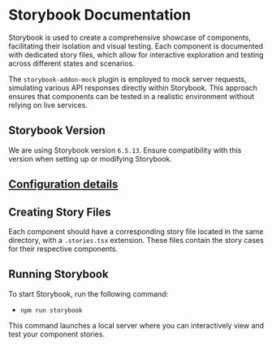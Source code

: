 # Storybook Documentation

Storybook is used to create a comprehensive showcase of components, facilitating their isolation and visual testing. Each component is documented with dedicated story files, which allow for interactive exploration and testing across different states and scenarios.

The `storybook-addon-mock` plugin is employed to mock server requests, simulating various API responses directly within Storybook. This approach ensures that components can be tested in a realistic environment without relying on live services.

## Storybook Version
We are using Storybook version `6.5.13`. Ensure compatibility with this version when setting up or modifying Storybook.


## [Configuration details](../config/storybook/README.storybook.md)
## Creating Story Files

Each component should have a corresponding story file located in the same directory, with a `.stories.tsx` extension. These files contain the story cases for their respective components.

## Running Storybook

To start Storybook, run the following command:
- `npm run storybook`

This command launches a local server where you can interactively view and test your component stories.


## Decorators
Storybook decorators enhance components with additional functionality or context. Here are the decorators used in this project:
- [RouterDecorator](../src/shared/config/storybook/RouterDecorator/RouterDecorator.tsx) - Wraps components in a `BrowserRouter` to handle routing during tests.
- [StoreDecorator](../src/shared/config/storybook/StoreDecorator/StoreDecorator.tsx) - Wraps components in a Redux store with customizable state and reducers, simulating different Redux states.
- [SuspenseDecorator](../src/shared/config/storybook/SuspenseDecorator/SuspenseDecorator.tsx) - Wraps components in React's Suspense to manage lazy-loaded components and asynchronous operations.
- [ThemeDecorator](../src/shared/config/storybook/ThemeDecorator/ThemeDecorator.tsx) - Wraps components in a ThemeProvider to apply different themes (e.g., light or dark) during testing.
- [StyleDecorator](../src/shared/config/storybook/StyleDecorator/StyleDecorator.tsx) - Imports the main stylesheet to apply global styles, ensuring components render with the correct styling.
- [FeaturesFlagsDecorator](../src/shared/config/storybook/FeaturesFlagsDecorator/FeaturesFlagsDecorator.tsx) - Configures feature flags for components, simulating different feature states.
- [ArticleRatingEnabledDecorator](../src/shared/config/storybook/ArticleRatingEnabledDecorator/ArticleRatingEnabledDecorator.tsx) - Enables the article rating feature by setting the appropriate flag.
- [NewDesignDecorator](../src/shared/config/storybook/NewDesignDecorator/NewDesignDecorator.tsx) - Activates the new design feature and applies specific styling to simulate the redesigned app layout.
- [withI18nDecorator](../src/shared/config/storybook/withI18nDecorator/withI18nDecorator.tsx) - Provides internationalization support by wrapping components with the I18nextProvider configured with a test i18n instance.
- [AlignDecorator](../src/shared/config/storybook/AlignDecorator/AlignDecorator.tsx) - Adjusts component alignment (e.g., center or right) based on the specified value.
- [CustomStylesDecorator](../src/shared/config/storybook/CustomStylesDecorator/CustomStylesDecorator.tsx) - Applies custom inline styles to components for flexible styling during testing.


## Example 
```typescript jsx
import React from 'react';
import { ComponentStory, ComponentMeta } from '@storybook/react';
import { StarRating } from './StarRating';
import { NewDesignDecorator } from '@/shared/config/storybook/NewDesignDecorator/NewDesignDecorator';

export default {
    title: 'shared/common/StarRating/StarRating',
    component: StarRating,
    argTypes: {
        backgroundColor: { control: 'color' },
    },
} as ComponentMeta<typeof StarRating>;

const Template: ComponentStory<typeof StarRating> = (args) => (
    <StarRating {...args} />
);

export const Normal = Template.bind({});
Normal.args = {};

export const WithTwoSelectedStars = Template.bind({});
WithTwoSelectedStars.args = { selectedStars: 2 };
```


## Conclusion 
Storybook is a powerful tool for developing and testing components in isolation, offering a robust environment for visual and functional verification. In this project, a comprehensive component showcase has been established using Storybook, enabling effective isolation and visual testing of each component. Custom decorators have been integrated, and various addons have been utilized to tailor the Storybook environment to meet specific needs and enhance the development workflow.
